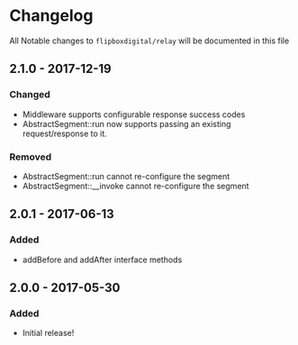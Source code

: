 # Changelog
All Notable changes to `flipboxdigital/relay` will be documented in this file

## 2.1.0 - 2017-12-19
### Changed
- Middleware supports configurable response success codes
- AbstractSegment::run now supports passing an existing request/response to it.

### Removed
- AbstractSegment::run cannot re-configure the segment
- AbstractSegment::__invoke cannot re-configure the segment

## 2.0.1 - 2017-06-13
### Added
- addBefore and addAfter interface methods

## 2.0.0 - 2017-05-30
### Added
- Initial release!